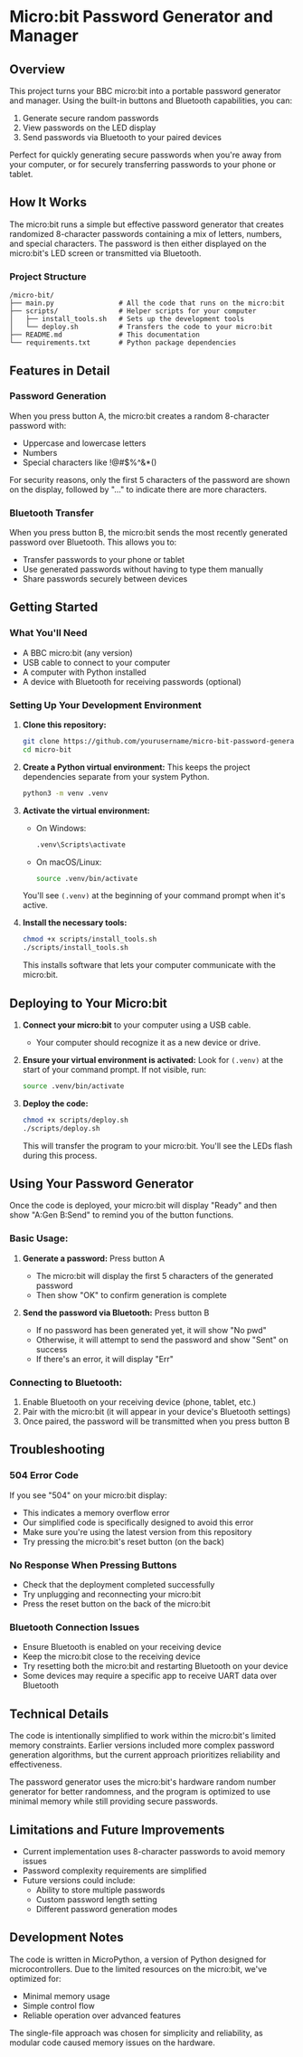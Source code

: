 # Micro:bit Password Generator and Manager

## Overview

This project turns your BBC micro:bit into a portable password generator and manager. Using the built-in buttons and Bluetooth capabilities, you can:

1. Generate secure random passwords
2. View passwords on the LED display 
3. Send passwords via Bluetooth to your paired devices

Perfect for quickly generating secure passwords when you're away from your computer, or for securely transferring passwords to your phone or tablet.

## How It Works

The micro:bit runs a simple but effective password generator that creates randomized 8-character passwords containing a mix of letters, numbers, and special characters. The password is then either displayed on the micro:bit's LED screen or transmitted via Bluetooth.

### Project Structure

```
/micro-bit/
├── main.py                # All the code that runs on the micro:bit
├── scripts/               # Helper scripts for your computer
│   ├── install_tools.sh   # Sets up the development tools
│   └── deploy.sh          # Transfers the code to your micro:bit
├── README.md              # This documentation
└── requirements.txt       # Python package dependencies
```

## Features in Detail

### Password Generation
When you press button A, the micro:bit creates a random 8-character password with:
- Uppercase and lowercase letters
- Numbers
- Special characters like !@#$%^&*()

For security reasons, only the first 5 characters of the password are shown on the display, followed by "..." to indicate there are more characters.

### Bluetooth Transfer
When you press button B, the micro:bit sends the most recently generated password over Bluetooth. This allows you to:
- Transfer passwords to your phone or tablet
- Use generated passwords without having to type them manually
- Share passwords securely between devices

## Getting Started

### What You'll Need
- A BBC micro:bit (any version)
- USB cable to connect to your computer
- A computer with Python installed
- A device with Bluetooth for receiving passwords (optional)

### Setting Up Your Development Environment

1. **Clone this repository:**
   ```bash
   git clone https://github.com/yourusername/micro-bit-password-generator.git
   cd micro-bit
   ```

2. **Create a Python virtual environment:**
   This keeps the project dependencies separate from your system Python.
   ```bash
   python3 -m venv .venv
   ```

3. **Activate the virtual environment:**
   - On Windows:
     ```bash
     .venv\Scripts\activate
     ```
   - On macOS/Linux:
     ```bash
     source .venv/bin/activate
     ```
   You'll see `(.venv)` at the beginning of your command prompt when it's active.

4. **Install the necessary tools:**
   ```bash
   chmod +x scripts/install_tools.sh
   ./scripts/install_tools.sh
   ```
   This installs software that lets your computer communicate with the micro:bit.

## Deploying to Your Micro:bit

1. **Connect your micro:bit** to your computer using a USB cable.
   - Your computer should recognize it as a new device or drive.

2. **Ensure your virtual environment is activated:**
   Look for `(.venv)` at the start of your command prompt. If not visible, run:
   ```bash
   source .venv/bin/activate
   ```

3. **Deploy the code:**
   ```bash
   chmod +x scripts/deploy.sh
   ./scripts/deploy.sh
   ```
   This will transfer the program to your micro:bit. You'll see the LEDs flash during this process.

## Using Your Password Generator

Once the code is deployed, your micro:bit will display "Ready" and then show "A:Gen B:Send" to remind you of the button functions.

### Basic Usage:

1. **Generate a password:** Press button A
   - The micro:bit will display the first 5 characters of the generated password
   - Then show "OK" to confirm generation is complete

2. **Send the password via Bluetooth:** Press button B
   - If no password has been generated yet, it will show "No pwd"
   - Otherwise, it will attempt to send the password and show "Sent" on success
   - If there's an error, it will display "Err"

### Connecting to Bluetooth:

1. Enable Bluetooth on your receiving device (phone, tablet, etc.)
2. Pair with the micro:bit (it will appear in your device's Bluetooth settings)
3. Once paired, the password will be transmitted when you press button B

## Troubleshooting

### 504 Error Code
If you see "504" on your micro:bit display:
- This indicates a memory overflow error
- Our simplified code is specifically designed to avoid this error
- Make sure you're using the latest version from this repository
- Try pressing the micro:bit's reset button (on the back)

### No Response When Pressing Buttons
- Check that the deployment completed successfully
- Try unplugging and reconnecting your micro:bit
- Press the reset button on the back of the micro:bit

### Bluetooth Connection Issues
- Ensure Bluetooth is enabled on your receiving device
- Keep the micro:bit close to the receiving device
- Try resetting both the micro:bit and restarting Bluetooth on your device
- Some devices may require a specific app to receive UART data over Bluetooth

## Technical Details

The code is intentionally simplified to work within the micro:bit's limited memory constraints. Earlier versions included more complex password generation algorithms, but the current approach prioritizes reliability and effectiveness.

The password generator uses the micro:bit's hardware random number generator for better randomness, and the program is optimized to use minimal memory while still providing secure passwords.

## Limitations and Future Improvements

- Current implementation uses 8-character passwords to avoid memory issues
- Password complexity requirements are simplified
- Future versions could include:
  - Ability to store multiple passwords
  - Custom password length setting
  - Different password generation modes

## Development Notes

The code is written in MicroPython, a version of Python designed for microcontrollers. Due to the limited resources on the micro:bit, we've optimized for:

- Minimal memory usage
- Simple control flow
- Reliable operation over advanced features

The single-file approach was chosen for simplicity and reliability, as modular code caused memory issues on the hardware.